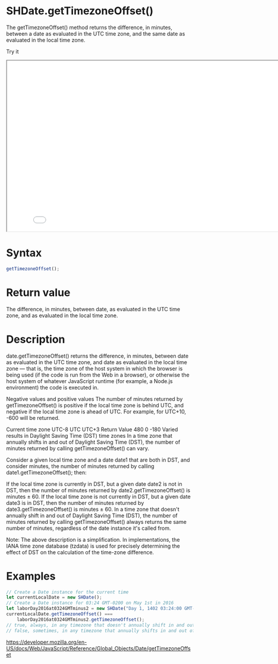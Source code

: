 # SHDate.getTimezoneOffset()

The getTimezoneOffset() method returns the difference, in minutes, between a date as evaluated in the UTC time zone, and the same date as evaluated in the local time zone.

Try it

<iframe style="width: 830px; height: 460px;" src="/SHDateTime-js/examples/live.html?function=getHours" title="MDN Web Docs Interactive Example" loading="lazy"></iframe>
<br/>

# Syntax

```js
getTimezoneOffset();
```

# Return value

The difference, in minutes, between date, as evaluated in the UTC time zone, and as evaluated in the local time zone.

# Description

date.getTimezoneOffset() returns the difference, in minutes, between date as evaluated in the UTC time zone, and date as evaluated in the local time zone — that is, the time zone of the host system in which the browser is being used (if the code is run from the Web in a browser), or otherwise the host system of whatever JavaScript runtime (for example, a Node.js environment) the code is executed in.

Negative values and positive values
The number of minutes returned by getTimezoneOffset() is positive if the local time zone is behind UTC, and negative if the local time zone is ahead of UTC. For example, for UTC+10, -600 will be returned.

Current time zone UTC-8 UTC UTC+3
Return Value 480 0 -180
Varied results in Daylight Saving Time (DST) time zones
In a time zone that annually shifts in and out of Daylight Saving Time (DST), the number of minutes returned by calling getTimezoneOffset() can vary.

Consider a given local time zone and a date date1 that are both in DST, and consider minutes, the number of minutes returned by calling date1.getTimezoneOffset(); then:

If the local time zone is currently in DST, but a given date date2 is not in DST, then the number of minutes returned by date2.getTimezoneOffset() is minutes ± 60.
If the local time zone is not currently in DST, but a given date date3 is in DST, then the number of minutes returned by date3.getTimezoneOffset() is minutes ± 60.
In a time zone that doesn't annually shift in and out of Daylight Saving Time (DST), the number of minutes returned by calling getTimezoneOffset() always returns the same number of minutes, regardless of the date instance it's called from.

Note: The above description is a simplification. In implementations, the IANA time zone database (tzdata) is used for precisely determining the effect of DST on the calculation of the time-zone difference.

# Examples

```js
// Create a Date instance for the current time
let currentLocalDate = new SHDate();
// Create a Date instance for 03:24 GMT-0200 on May 1st in 2016
let laborDay2016at0324GMTminus2 = new SHDate("Day 1, 1402 03:24:00 GMT-0200");
currentLocalDate.getTimezoneOffset() ===
	laborDay2016at0324GMTminus2.getTimezoneOffset();
// true, always, in any timezone that doesn't annually shift in and out of DST
// false, sometimes, in any timezone that annually shifts in and out of DST
```

https://developer.mozilla.org/en-US/docs/Web/JavaScript/Reference/Global_Objects/Date/getTimezoneOffset

